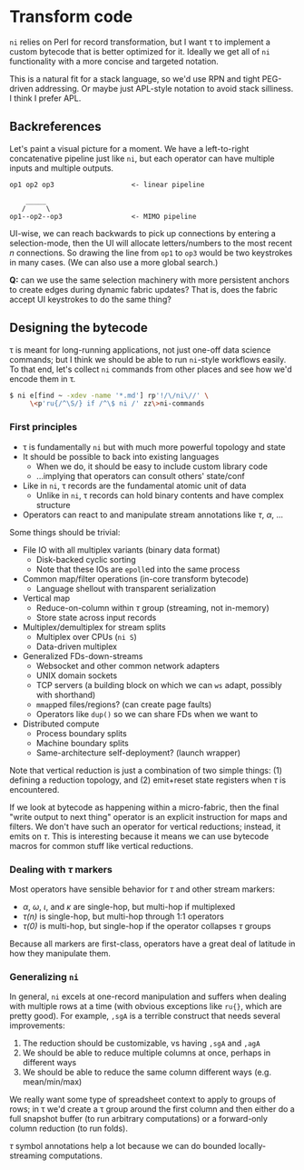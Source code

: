 # Transform code
`ni` relies on Perl for record transformation, but I want τ to implement a custom bytecode that is better optimized for it. Ideally we get all of `ni` functionality with a more concise and targeted notation.

This is a natural fit for a stack language, so we'd use RPN and tight PEG-driven addressing. Or maybe just APL-style notation to avoid stack silliness. I think I prefer APL.


## Backreferences
Let's paint a visual picture for a moment. We have a left-to-right concatenative pipeline just like `ni`, but each operator can have multiple inputs and multiple outputs.

```
op1 op2 op3                   <- linear pipeline

    _____
   /     \
op1--op2--op3                 <- MIMO pipeline
```

UI-wise, we can reach backwards to pick up connections by entering a selection-mode, then the UI will allocate letters/numbers to the most recent _n_ connections. So drawing the line from `op1` to `op3` would be two keystrokes in many cases. (We can also use a more global search.)

**Q:** can we use the same selection machinery with more persistent anchors to create edges during dynamic fabric updates? That is, does the fabric accept UI keystrokes to do the same thing?


## Designing the bytecode
τ is meant for long-running applications, not just one-off data science commands; but I think we should be able to run `ni`-style workflows easily. To that end, let's collect `ni` commands from other places and see how we'd encode them in τ.

```sh
$ ni e[find ~ -xdev -name '*.md'] rp'!/\/ni\//' \
     \<p'ru{/^\S/} if /^\$ ni /' zz\>ni-commands
```


### First principles
+ τ is fundamentally `ni` but with much more powerful topology and state
+ It should be possible to back into existing languages
  + When we do, it should be easy to include custom library code
  + ...implying that operators can consult others' state/conf
+ Like in `ni`, τ records are the fundamental atomic unit of data
  + Unlike in `ni`, τ records can hold binary contents and have complex structure
+ Operators can react to and manipulate stream annotations like _τ_, _α_, ...

Some things should be trivial:

+ File IO with all multiplex variants (binary data format)
  + Disk-backed cyclic sorting
  + Note that these IOs are `epoll`ed into the same process
+ Common map/filter operations (in-core transform bytecode)
  + Language shellout with transparent serialization
+ Vertical map
  + Reduce-on-column within _τ_ group (streaming, not in-memory)
  + Store state across input records
+ Multiplex/demultiplex for stream splits
  + Multiplex over CPUs (`ni S`)
  + Data-driven multiplex
+ Generalized FDs-down-streams
  + Websocket and other common network adapters
  + UNIX domain sockets
  + TCP servers (a building block on which we can `ws` adapt, possibly with shorthand)
  + `mmap`ped files/regions? (can create page faults)
  + Operators like `dup()` so we can share FDs when we want to
+ Distributed compute
  + Process boundary splits
  + Machine boundary splits
  + Same-architecture self-deployment? (launch wrapper)

Note that vertical reduction is just a combination of two simple things: (1) defining a reduction topology, and (2) emit+reset state registers when _τ_ is encountered.

If we look at bytecode as happening within a micro-fabric, then the final "write output to next thing" operator is an explicit instruction for maps and filters. We don't have such an operator for vertical reductions; instead, it emits on _τ_. This is interesting because it means we can use bytecode macros for common stuff like vertical reductions.


### Dealing with _τ_ markers
Most operators have sensible behavior for _τ_ and other stream markers:

+ _α_, _ω_, _ι_, and _κ_ are single-hop, but multi-hop if multiplexed
+ _τ(n)_ is single-hop, but multi-hop through 1:1 operators
+ _τ(0)_ is multi-hop, but single-hop if the operator collapses _τ_ groups

Because all markers are first-class, operators have a great deal of latitude in how they manipulate them.


### Generalizing `ni`
In general, `ni` excels at one-record manipulation and suffers when dealing with multiple rows at a time (with obvious exceptions like `ru{}`, which are pretty good). For example, `,sgA` is a terrible construct that needs several improvements:

1. The reduction should be customizable, vs having `,sgA` and `,agA`
2. We should be able to reduce multiple columns at once, perhaps in different ways
3. We should be able to reduce the same column different ways (e.g. mean/min/max)

We really want some type of spreadsheet context to apply to groups of rows; in τ we'd create a τ group around the first column and then either do a full snapshot buffer (to run arbitrary computations) or a forward-only column reduction (to run folds).

_τ_ symbol annotations help a lot because we can do bounded locally-streaming computations.
